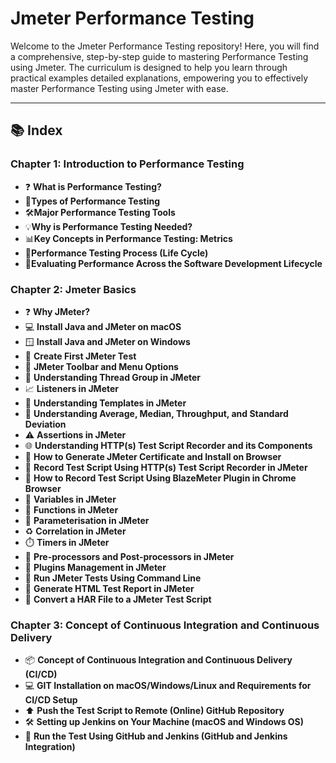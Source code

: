 # Jmeter Performance Testing 

Welcome to the Jmeter Performance Testing repository! Here, you will find a comprehensive, step-by-step guide to mastering Performance Testing using Jmeter. The curriculum is designed to help you learn through practical examples detailed explanations, empowering you to effectively  master Performance Testing using Jmeter with ease.

---

## 📚 Index

### Chapter 1: Introduction to Performance Testing
- ❓ **What is Performance Testing?**
- 🧪**Types of Performance Testing**
- 🛠️**Major Performance Testing Tools**
- 💡**Why is Performance Testing Needed?**
- 📊**Key Concepts in Performance Testing: Metrics**
- 🔄**Performance Testing Process (Life Cycle)**
- 🔬**Evaluating Performance Across the Software Development Lifecycle**

### Chapter 2: Jmeter Basics
- ❓ **Why JMeter?**
- 💻 **Install Java and JMeter on macOS**  
- 🪟 **Install Java and JMeter on Windows**  
- 🧪 **Create First JMeter Test**
- 🧰 **JMeter Toolbar and Menu Options**  
- 👥 **Understanding Thread Group in JMeter**  
- 📈 **Listeners in JMeter**  
- 📁 **Understanding Templates in JMeter**  
- 📏 **Understanding Average, Median, Throughput, and Standard Deviation**  
- ⚠️ **Assertions in JMeter**  
- 🌐 **Understanding HTTP(s) Test Script Recorder and its Components**  
- 🔐 **How to Generate JMeter Certificate and Install on Browser**  
- 🎥 **Record Test Script Using HTTP(s) Test Script Recorder in JMeter**  
- 🧩 **How to Record Test Script Using BlazeMeter Plugin in Chrome Browser**  
- 🧠 **Variables in JMeter**  
- 🔣 **Functions in JMeter**  
- 📄 **Parameterisation in JMeter**  
- ♻️ **Correlation in JMeter**  
- ⏱️ **Timers in JMeter**  
- 🔄 **Pre-processors and Post-processors in JMeter**  
- 🧱 **Plugins Management in JMeter**  
- 💬 **Run JMeter Tests Using Command Line**  
- 📃 **Generate HTML Test Report in JMeter**  
- 🔄 **Convert a HAR File to a JMeter Test Script**

### Chapter 3: Concept of Continuous Integration and Continuous Delivery
- 📦 **Concept of Continuous Integration and Continuous Delivery (CI/CD)**  
- 💻 **GIT Installation on macOS/Windows/Linux and Requirements for CI/CD Setup**  
- ⬆️ **Push the Test Script to Remote (Online) GitHub Repository**
- 🛠️ **Setting up Jenkins on Your Machine (macOS and Windows OS)**
- 🔁 **Run the Test Using GitHub and Jenkins (GitHub and Jenkins Integration)**
